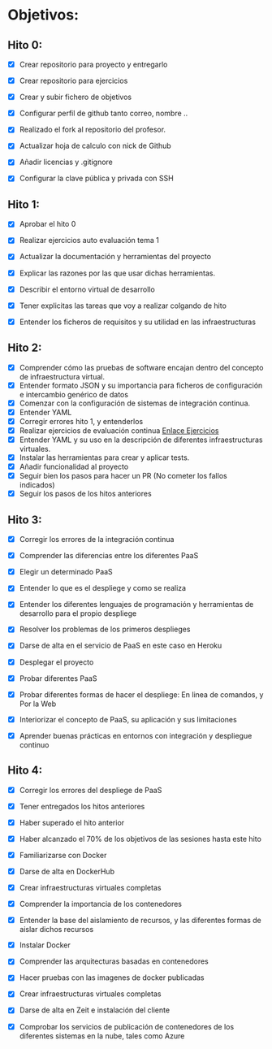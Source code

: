 ﻿
# Objetivos:

## Hito 0:

- [x] Crear repositorio para proyecto y entregarlo
- [x] Crear repositorio para ejercicios
- [x] Crear y subir fichero de objetivos
- [x] Configurar perfil de github tanto correo, nombre ..
- [x] Realizado el fork al repositorio del profesor.
- [x] Actualizar hoja de calculo con nick de Github
- [x] Añadir licencias y .gitignore
- [x] Configurar la clave pública y privada con SSH


## Hito 1:

- [x] Aprobar el hito 0
- [x] Realizar ejercicios auto evaluación tema 1
- [x] Actualizar la documentación y herramientas del proyecto
- [x] Explicar las razones por las que usar dichas herramientas.
- [x] Describir el entorno virtual de desarrollo
- [x] Tener explicitas las tareas que voy a realizar colgando de hito
- [x] Entender los ficheros de requisitos y su utilidad en las infraestructuras


## Hito 2:

- [x] Comprender cómo las pruebas de software encajan dentro del concepto de infraestructura virtual.
- [x] Entender formato JSON y su importancia para ficheros de configuración e intercambio genérico de datos
- [x] Comenzar con la configuración de sistemas de integración continua.
- [x] Entender YAML
- [x] Corregir errores hito 1, y entenderlos
- [x] Realizar ejercicios de evaluación continua [Enlace Ejercicios](https://github.com/natalia2911/EjerciciosIV-1819)
- [x] Entender YAML  y su uso en la descripción de diferentes infraestructuras virtuales.
- [x] Instalar las herramientas para crear y aplicar tests.
- [x] Añadir funcionalidad al proyecto
- [x] Seguir bien los pasos para hacer un PR (No cometer los fallos indicados)
- [x] Seguir los pasos de los hitos anteriores

## Hito 3:

 - [x] Corregir los errores de la integración continua
 - [x] Comprender las diferencias entre los diferentes PaaS
 - [x] Elegir un determinado PaaS
 - [x] Entender lo que es el despliege y como se realiza
 - [x] Entender los diferentes lenguajes de programación  y herramientas de desarrollo para el propio despliege
 - [x] Resolver los problemas de los primeros desplieges
 - [x] Darse de alta en el servicio de PaaS en este caso en Heroku
 - [x] Desplegar el proyecto
 - [x] Probar diferentes PaaS 
 - [x] Probar diferentes formas de hacer el despliege: En linea de comandos, y Por la Web
 - [x] Interiorizar el concepto de PaaS, su aplicación y sus limitaciones
 - [x] Aprender buenas prácticas en entornos con integración y despliegue continuo


## Hito 4:

 - [x] Corregir los errores del despliege de PaaS
 - [x] Tener entregados los hitos anteriores
 - [x] Haber superado el hito anterior
 - [x] Haber alcanzado el 70% de los objetivos de las sesiones hasta este hito
 - [x] Familiarizarse con Docker
 - [x] Darse de alta en DockerHub
 - [x] Crear infraestructuras virtuales completas
 - [x] Comprender la importancia de los contenedores
 - [x] Entender la base del aislamiento de recursos, y las diferentes formas de aislar dichos recursos
 - [x] Instalar Docker
 - [x] Comprender las arquitecturas basadas en contenedores
 - [x] Hacer pruebas con las imagenes de docker publicadas
 - [x] Crear infraestructuras virtuales completas
 - [x] Darse de alta en Zeit e instalación del cliente
 - [x] Comprobar los servicios de publicación de contenedores de los diferentes sistemas en la nube, tales como Azure



